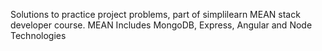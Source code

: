 Solutions to practice project problems, part of simplilearn MEAN stack developer course.
MEAN Includes MongoDB, Express, Angular and Node Technologies
